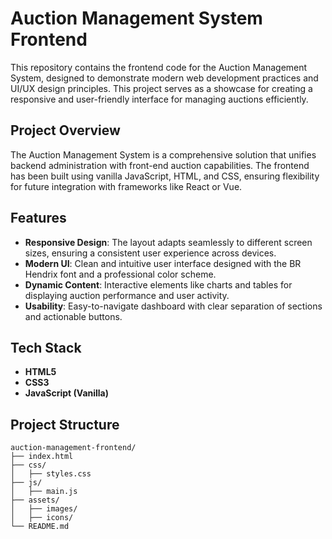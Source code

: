 # Auction Management System Frontend

This repository contains the frontend code for the Auction Management System, designed to demonstrate modern web development practices and UI/UX design principles. This project serves as a showcase for creating a responsive and user-friendly interface for managing auctions efficiently.

## Project Overview

The Auction Management System is a comprehensive solution that unifies backend administration with front-end auction capabilities. The frontend has been built using vanilla JavaScript, HTML, and CSS, ensuring flexibility for future integration with frameworks like React or Vue.

## Features

- **Responsive Design**: The layout adapts seamlessly to different screen sizes, ensuring a consistent user experience across devices.
- **Modern UI**: Clean and intuitive user interface designed with the BR Hendrix font and a professional color scheme.
- **Dynamic Content**: Interactive elements like charts and tables for displaying auction performance and user activity.
- **Usability**: Easy-to-navigate dashboard with clear separation of sections and actionable buttons.

## Tech Stack

- **HTML5**
- **CSS3**
- **JavaScript (Vanilla)**

## Project Structure

```plaintext
auction-management-frontend/
├── index.html
├── css/
│   ├── styles.css
├── js/
│   ├── main.js
├── assets/
│   ├── images/
│   ├── icons/
└── README.md
